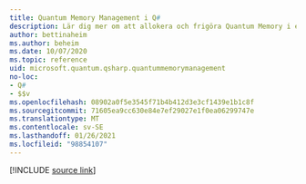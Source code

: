 ```yaml
---
title: Quantum Memory Management i Q#
description: Lär dig mer om att allokera och frigöra Quantum Memory i ett Q# program.
author: bettinaheim
ms.author: beheim
ms.date: 10/07/2020
ms.topic: reference
uid: microsoft.quantum.qsharp.quantummemorymanagement
no-loc:
- Q#
- $$v
ms.openlocfilehash: 08902a0f5e3545f71b4b412d3e3cf1439e1b1c8f
ms.sourcegitcommit: 71605ea9cc630e84e7ef29027e1f0ea06299747e
ms.translationtype: MT
ms.contentlocale: sv-SE
ms.lasthandoff: 01/26/2021
ms.locfileid: "98854107"
---
```

<!---
# Quantum memory management in Q#
-->

[!INCLUDE [source link](~/includes/qsharp-language/Specifications/Language/2_Statements/QuantumMemoryManagement.md)]

